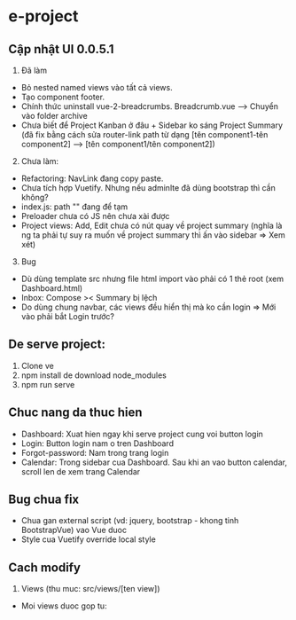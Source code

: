 # e-project

## Cập nhật UI 0.0.5.1

1. Đã làm

- Bỏ nested named views vào tất cả views.
- Tạo component footer.
- Chính thức uninstall vue-2-breadcrumbs. Breadcrumb.vue --> Chuyển vào folder archive
- Chưa biết để Project Kanban ở đâu + Sidebar ko sáng Project Summary (đã fix bằng cách sửa router-link path từ dạng [tên component1-tên component2] --> [tên component1/tên component2])

2. Chưa làm:

- Refactoring: NavLink đang copy paste.
- Chưa tích hợp Vuetify. Nhưng nếu adminlte đã dùng bootstrap thì cần không?
- index.js: path "" đang để tạm
- Preloader chưa có JS nên chưa xài được
- Project views: Add, Edit chưa có nút quay về project summary (nghĩa là ng ta phải tự suy ra muốn về project summary thì ấn vào sidebar => Xem xét)

3. Bug

- Dù dùng template src nhưng file html import vào phải có 1 thẻ root (xem Dashboard.html)
- Inbox: Compose >< Summary bị lệch
- Do dùng chung navbar, các views đều hiển thị mà ko cần login => Mới vào phải bắt Login trước?

## De serve project:

1. Clone ve
2. npm install de download node_modules
3. npm run serve

## Chuc nang da thuc hien

- Dashboard: Xuat hien ngay khi serve project cung voi button login
- Login: Button login nam o tren Dashboard
- Forgot-password: Nam trong trang login
- Calendar: Trong sidebar cua Dashboard. Sau khi an vao button calendar, scroll len de xem trang
  Calendar

## Bug chua fix

- Chua gan external script (vd: jquery, bootstrap - khong tinh BootstrapVue) vao Vue duoc
- Style cua Vuetify override local style

## Cach modify

1. Views (thu muc: src/views/[ten view])

- Moi views duoc gop tu: <template> [ten view].html; <script> main.js; <style> main.css
- File main.js import external scripts cua AdminLTE (dang bi bug)
- File main.css import external styles cua AdminLTE.

2. Router (thu muc: src/router/index.js)

3. Link github AdminLTE: https://github.com/ColorlibHQ/AdminLTE

---

## Project start custom

```
npm start
```

## Project setup

```
npm install
```

### Compiles and hot-reloads for development

```
npm run serve
```

### Compiles and minifies for production

```
npm run build
```

### Lints and fixes files

```
npm run lint
```

### Customize configuration

See [Configuration Reference](https://cli.vuejs.org/config/).
